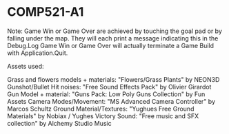 # COMP521-A1

Note: Game Win or Game Over are achieved by touching the goal pad or by falling under the map.
They will each print a message indicating this in the Debug.Log
Game Win or Game Over will actually terminate a Game Build with Application.Quit.

Assets used:

Grass and flowers models + materials: "Flowers/Grass Plants" by NEON3D
Gunshot/Bullet Hit noises: "Free Sound Effects Pack" by Olivier Girardot
Gun Model + material: "Guns Pack: Low Poly Guns Collection" by Fun Assets
Camera Modes/Movement: "MS Advanced Camera Controller" by Marcos Schultz
Ground Material/Textures: "Yughues Free Ground Materials" by Nobiax / Yughes
Victory Sound: "Free music and SFX collection" by Alchemy Studio Music